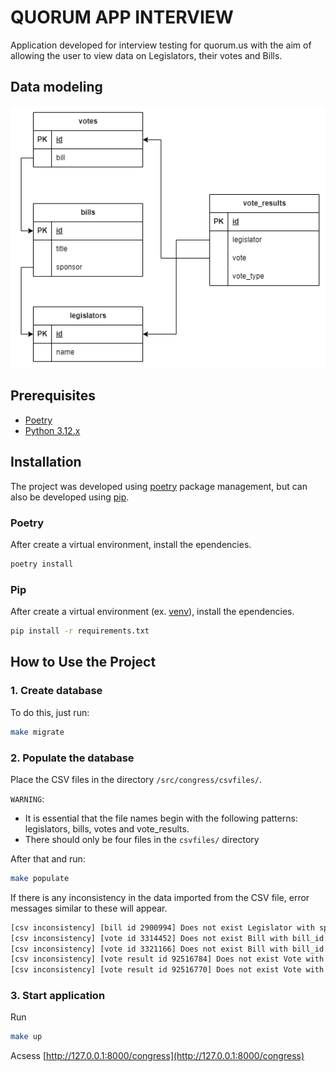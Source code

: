 # QUORUM APP INTERVIEW

Application developed for interview testing for quorum.us with the aim of allowing the user to view
 data on Legislators, their votes and Bills.

 ## Data modeling

<p align="center">
    <img src="./docs/quorum.drawio.png">
</p>

## Prerequisites

- [Poetry](https://python-poetry.org/)
- [Python 3.12.x](https://www.python.org/downloads/release/python-3120/)

## Installation

The project was developed using [poetry](https://python-poetry.org/) package management, but can also be developed using [pip](https://pip.pypa.io/en/stable/).

### Poetry

After create a virtual environment, install the ependencies.

```bash
poetry install
```

### Pip

After create a virtual environment (ex. [venv](https://docs.python.org/3/library/venv.html)), install the ependencies.

```bash
pip install -r requirements.txt
```

## How to Use the Project

### 1. Create database

To do this, just run:

```bash
make migrate
```

### 2. Populate the database

Place the CSV files in the directory `/src/congress/csvfiles/`.

`WARNING`:
- It is essential that the file names begin with the following patterns: legislators, bills, votes
 and vote_results.
- There should only be four files in the `csvfiles/` directory

After that and run:

```bash
make populate
```

If there is any inconsistency in the data imported from the CSV file, error messages similar to
 these will appear.

```bash
[csv inconsistency] [bill id 2900994] Does not exist Legislator with sponsor_id: 400100
[csv inconsistency] [vote id 3314452] Does not exist Bill with bill_id: 29
[csv inconsistency] [vote id 3321166] Does not exist Bill with bill_id: 295
[csv inconsistency] [vote result id 92516784] Does not exist Vote with vote_id: 3321166
[csv inconsistency] [vote result id 92516770] Does not exist Vote with vote_id: 3321166
```

### 3. Start application

Run

```bash
make up
```

Acsess [http://127.0.0.1:8000/congress](http://127.0.0.1:8000/congress)
